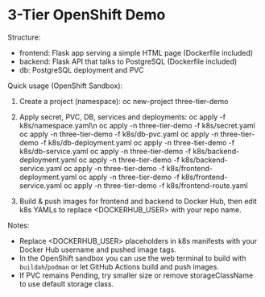 3-Tier OpenShift Demo
=====================

Structure:
- frontend: Flask app serving a simple HTML page (Dockerfile included)
- backend: Flask API that talks to PostgreSQL (Dockerfile included)
- db: PostgreSQL deployment and PVC

Quick usage (OpenShift Sandbox):

1. Create a project (namespace):
   oc new-project three-tier-demo

2. Apply secret, PVC, DB, services and deployments:
   oc apply -f k8s/namespace.yaml\n
   oc apply -n three-tier-demo -f k8s/secret.yaml
   oc apply -n three-tier-demo -f k8s/db-pvc.yaml
   oc apply -n three-tier-demo -f k8s/db-deployment.yaml
   oc apply -n three-tier-demo -f k8s/db-service.yaml
   oc apply -n three-tier-demo -f k8s/backend-deployment.yaml
   oc apply -n three-tier-demo -f k8s/backend-service.yaml
   oc apply -n three-tier-demo -f k8s/frontend-deployment.yaml
   oc apply -n three-tier-demo -f k8s/frontend-service.yaml
   oc apply -n three-tier-demo -f k8s/frontend-route.yaml

3. Build & push images for frontend and backend to Docker Hub, then edit k8s YAMLs to replace <DOCKERHUB_USER> with your repo name.

Notes:
- Replace <DOCKERHUB_USER> placeholders in k8s manifests with your Docker Hub username and pushed image tags.
- In the OpenShift sandbox you can use the web terminal to build with `buildah`/`podman` or let GitHub Actions build and push images.
- If PVC remains Pending, try smaller size or remove storageClassName to use default storage class.

